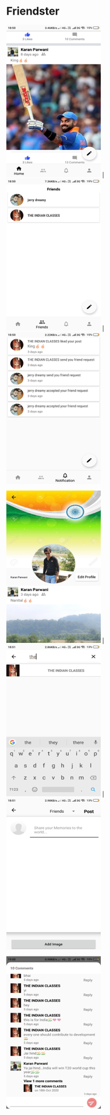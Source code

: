 # Friendster


<img src = "https://github.com/KaranParwani1116/Friendster/blob/master/Screenshot_2020-01-07-18-50-30-846_com.example.friendster.png" width="250"
height="400"> | <img src = "https://github.com/KaranParwani1116/Friendster/blob/master/Screenshot_2020-01-07-18-50-34-396_com.example.friendster.png" width="250"
height="400"> |<img src = "https://github.com/KaranParwani1116/Friendster/blob/master/Screenshot_2020-01-07-18-50-39-026_com.example.friendster.png" width="250"
height="400">

<img src = "https://github.com/KaranParwani1116/Friendster/blob/master/Screenshot_2020-01-07-18-50-45-709_com.example.friendster.png" width="250"
height="400"> | <img src = "https://github.com/KaranParwani1116/Friendster/blob/master/Screenshot_2020-01-07-18-51-08-027_com.example.friendster.png" width="250"
height="400"> |<img src = "https://github.com/KaranParwani1116/Friendster/blob/master/Screenshot_2020-01-07-18-51-16-053_com.example.friendster.png" width="250"
height="400">

<img src = "https://github.com/KaranParwani1116/Friendster/blob/master/Screenshot_2020-01-07-19-00-00-376_com.example.friendster.png" width="250"
height="400">
